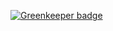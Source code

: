 
[![Greenkeeper badge](https://badges.greenkeeper.io/mauricedb/demo-data.svg)](https://greenkeeper.io/)
